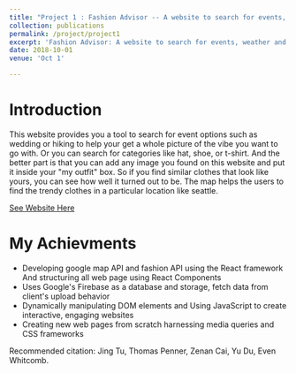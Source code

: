 ```yaml
---
title: "Project 1 : Fashion Advisor -- A website to search for events, weather and popularity options"
collection: publications
permalink: /project/project1
excerpt: 'Fashion Advisor: A website to search for events, weather and popularity options.'
date: 2018-10-01
venue: 'Oct 1'

---
```

Introduction
======
This website provides you a tool to search for event options such as wedding or hiking to help your get a whole picture of the vibe you want to go with. Or you can search for categories like hat, shoe, or t-shirt. And the better part is that you can add any image you found on this website and put it inside your "my outfit" box. So if you find similar clothes that look like yours, you can see how well it turned out to be. The map helps the users to find the trendy clothes in a particular location like seattle.

[See Website Here](https://info340a-au18.github.io/project-duy29)

My Achievments
======
* Developing google map API and fashion API using the React framework And structuring all web page using React Components
*	Uses Google's Firebase as a database and storage, fetch data from client's upload behavior
*	Dynamically manipulating DOM elements and Using JavaScript to create interactive, engaging websites
*	Creating new web pages from scratch harnessing media queries and CSS frameworks


Recommended citation: Jing Tu, Thomas Penner, Zenan Cai, Yu Du, Even Whitcomb.
